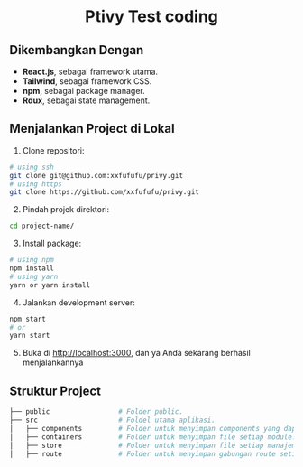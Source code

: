 <!-- PROJECT Name -->
<h1 align="center" style="border-bottom: none;">Ptivy Test coding</h1>

## Dikembangkan Dengan

- **React.js**, sebagai framework utama.
- **Tailwind**, sebagai framework CSS.
- **npm**, sebagai package manager.
- **Rdux**, sebagai state management.

## Menjalankan Project di Lokal

1. Clone repositori:

```bash
# using ssh
git clone git@github.com:xxfufufu/privy.git
# using https
git clone https://github.com/xxfufufu/privy.git
```

2. Pindah projek direktori:

```bash
cd project-name/
```

3. Install package:

```bash
# using npm
npm install
# using yarn
yarn or yarn install
```

4. Jalankan development server:

```bash
npm start
# or
yarn start
```

5. Buka di [http://localhost:3000](http://localhost:3000), dan ya Anda sekarang berhasil menjalankannya

## Struktur Project

```bash
├── public                 # Folder public.
├── src                    # Foldel utama aplikasi.
│   ├── components         # Folder untuk menyimpan components yang dapat digunakan kembali.
│   ├── containers         # Folder untuk menyimpan file setiap module.
│   ├── store              # Folder untuk menyimpan file setiap manajemen state (redux).
│   ├── route              # Folder untuk menyimpan gabungan route setiap module
```
